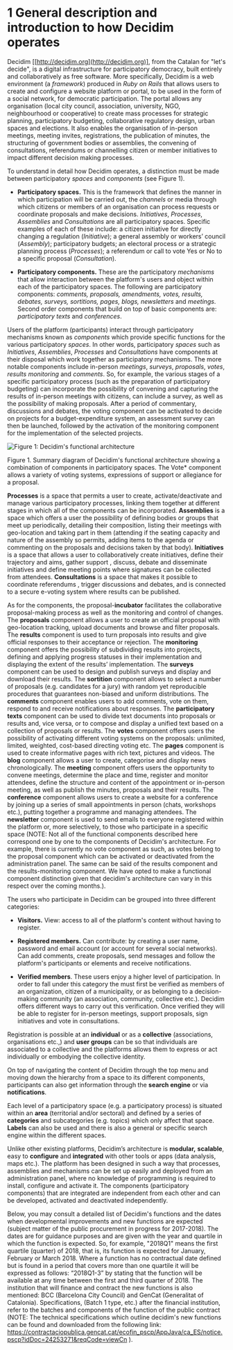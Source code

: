 # 1	General description and introduction to how Decidim operates

Decidim [[http://decidim.org](http://decidim.org)], from the Catalan for "let's decide", is a digital infrastructure for participatory democracy, built entirely and collaboratively as free software. More specifically, Decidim is a web environment (a *framework*) produced in *Ruby on Rails* that allows users to create and configure a website platform or portal, to be used in the form of a social network, for democratic participation. The portal allows any organisation (local city council, association, university, NGO, neighbourhood or cooperative) to create mass processes for strategic planning, participatory budgeting, collaborative regulatory design, urban spaces and elections. It also enables the organisation of in-person meetings, meeting invites, registrations, the publication of minutes, the structuring of government bodies or assemblies, the convening of consultations, referendums or channelling citizen or member initiatives to impact different decision making processes.

To understand in detail how Decidim operates, a distinction must be made between participatory *spaces* and *components* (see Figure 1).

* **Participatory spaces.** This is the framework that defines the manner in which participation will be carried out, the *channels* or media through which citizens or members of an organisation can process requests or coordinate proposals and make decisions. *Initiatives*, *Processes*, *Assemblies* and *Consultations* are all participatory spaces. Specific examples of each of these include: a citizen initiative for directly changing a regulation (*Initiative*); a general assembly or workers’ council (*Assembly*); participatory budgets; an electoral process or a strategic planning process (*Processes*); a referendum or call to vote Yes or No to a specific proposal (*Consultation*).

* **Participatory components.** These are the participatory *mechanisms* that allow interaction between the platform's users and object within each of the participatory spaces. The following are participatory components: *comments, proposals, amendments, votes, results, debates, surveys, sortitions, pages, blogs, newsletters* and *meetings*. Second order components that build on top of basic components are: *participatory texts* and *conferences*. 

Users of the platform (participants) interact through participatory mechanisms known as *components* which provide specific functions for the various participatory *spaces*. In other words, participatory *spaces* such as *Initiatives*, *Assemblies*, *Processes* and *Consultations* have components at their disposal which work together as participatory mechanisms. The more notable components include in-person *meetings*, *surveys*, *proposals*, *votes*, *results monitoring* and *comments*. So, for example, the various stages of a specific participatory process (such as the preparation of participatory budgeting) can incorporate the possibility of convening and capturing the results of in-person meetings with citizens, can include a survey, as well as the possibility of making proposals. After a period of commentary, discussions and debates, the voting component can be activated to decide on projects for a budget-expenditure system, an assessment survey can then be launched, followed by the activation of the monitoring component for the implementation of the selected projects.

![Figure 1: Decidim's functional architecture](https://raw.githubusercontent.com/decidim/docs-features/master/en/img/functional-architecture.png)

Figure 1. Summary diagram of Decidim's functional architecture showing a combination of components in participatory spaces. The Vote* component allows a variety of voting systems, expressions of support or allegiance for a proposal.

**Processes** is a space that permits a user to create, activate/deactivate and manage various participatory processes, linking them together at different stages in which all of the components can be incorporated. **Assemblies** is a space which offers a user the possibility of defining bodies or groups that meet up periodically, detailing their composition, listing their meetings with geo-location and taking part in them (attending if the seating capacity and nature of the assembly so permits, adding items to the agenda or commenting on the proposals and decisions taken by that body). **Initiatives** is a space that allows a user to collaboratively create initiatives, define their trajectory and aims, gather support , discuss, debate and disseminate initiatives and define meeting points where signatures can be collected from attendees. **Consultations** is a space that makes it possible to coordinate referendums , trigger discussions and debates, and is connected to a secure e-voting system where results can be published.

As for the components, the proposal-**incubator** facilitates the collaborative proposal-making process as well as the monitoring and control of changes. The **proposals** component allows a user to create an official proposal with geo-location tracking, upload documents and browse and filter proposals. The **results** component is used to turn proposals into results and give official responses to their acceptance or rejection. The **monitoring** component offers the possibility of subdividing results into projects, defining and applying progress statuses in their implementation and displaying the extent of the results’ implementation. The **surveys** component can be used to design and publish surveys and display and download their results. The **sortition** component allows to select a number of proposals (e.g. candidates for a jury) with random yet reproducible procedures that guarantees non-biased and uniform distributions. The **comments** component enables users to add comments, vote on them, respond to and receive notifications about responses. The **participatory texts** component can be used to divide text documents into proposals or results and, vice versa, or to compose and display a unified text based on a collection of proposals or results. The **votes** component offers users the possibility of activating different voting systems on the proposals: unlimited, limited, weighted, cost-based directing voting etc. The **pages** component is used to create informative pages with rich text, pictures and videos. The **blog** component allows a user to create, categorise and display news chronologically. The **meeting** component offers users the opportunity to convene meetings, determine the place and time, register and monitor attendees, define the structure and content of the appointment or in-person meeting, as well as publish the minutes, proposals and their results. The **conference** component allows users to create a website for a conference by joining up a series of small appointments in person (chats, workshops etc.), putting together a programme and managing attendees. The **newsletter** component is used to send emails to everyone registered within the platform or, more selectively, to those who participate in a specific space (NOTE:  Not all of the functional components described here correspond one by one to the components of Decidim's architecture. For example, there is currently no vote component as such, as votes belong to the proposal component which can be activated or deactivated from the administration panel. The same can be said of the results component and the results-monitoring component. We have opted to make a functional component distinction given that decidim's architecture can vary in this respect over the coming months.).

The users who participate in Decidim can be grouped into three different categories:

* **Visitors.** View: access to all of the platform's content without having to register.

* **Registered members.** Can contribute: by creating a user name, password and email account (or account for several social networks). Can add comments, create proposals, send messages and follow the platform's participants or elements and receive notifications.

* **Verified members**. These users enjoy a higher level of participation. In order to fall under this category the must first be verified as members of an organization, citizen of a municipality, or as belonging to a decision-making community (an association, community, collective etc.). Decidim offers different ways to carry out this verification. Once verified they will be able to register for in-person meetings, support proposals, sign initiatives and vote in consultations.

Registration is possible at an **individual** or as a **collective** (associations, organisations etc.,) and **user groups** can be so that individuals are associated to a collective and the platforms allows them to express or act individually or embodying the collective identity. 

On top of navigating the content of Decidim through the top menu and moving down the hierarchy from a space to its different components, participants can also get information through the **search engine** or via **notifications**.

Each level of a participatory space (e.g. a participatory process) is situated within an **area** (territorial and/or sectoral) and defined by a series of **categories** and subcategories (e.g. topics) which only affect that space. **Labels** can also be used and there is also a general or specific search engine within the different spaces.

Unlike other existing platforms, Decidim’s architecture is **modular,** **scalable**, easy to **configure** and **integrated** with other tools or apps (data analysis, maps etc.). The platform has been designed in such a way that processes, assemblies and mechanisms can be set up easily and deployed from an administration panel, where no knowledge of programming is required to install, configure and activate it. The components (participatory components) that are integrated are independent from each other and can be developed, activated and deactivated independently.

Below, you may consult a detailed list of Decidim's functions and the dates when developmental improvements and new functions are expected (subject matter of the public procurement in progress for 2017-2018). The dates are for guidance purposes and are given with the year and quartile in which the function is expected. So, for example, "2018Q1" means the first quartile (quarter) of 2018, that is, its function is expected for January, February or March 2018. Where a function has no contractual date defined but is found in a period that covers more than one quartile it will be expressed as follows: “2018Q1-3” by stating that the function will be available at any time between the first and third quarter of 2018. The institution that will finance and contract the new functions is also mentioned: BCC (Barcelona City Council) and GenCat (Generalitat of Catalonia). Specifications, (Batch 1 type, etc.) after the financial institution, refer to the batches and components of the function of the public contract (NOTE:  The technical specifications which outline decidim's new functions can be found and downloaded from the following link: https://contractaciopublica.gencat.cat/ecofin_pscp/AppJava/ca_ES/notice.pscp?idDoc=24253271&reqCode=viewCn ).
